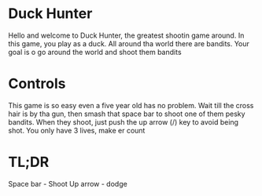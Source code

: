 # Duck Hunter
Hello and welcome to Duck Hunter, the greatest shootin game around. In this game, you play as a duck.
All around tha world there are bandits. Your goal is o go around the world and shoot them bandits
# Controls
This game is so easy even a five year old has no problem. Wait till the cross hair is by tha gun, then smash that space bar to shoot one of them pesky bandits.
When they shoot, just push the up arrow (/\) key to avoid being shot. You only have 3 lives, make er count
# TL;DR
Space bar - Shoot
Up arrow - dodge
